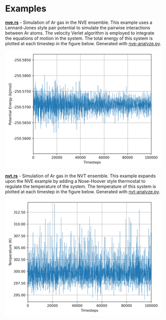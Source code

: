 # Examples

[__nve.rs__](./nve.rs) - Simulation of Ar gas in the NVE ensemble. This example uses a Lennard-Jones style pair potential to simulate the pairwise interactions between Ar atoms. The velocity Verlet algorithm is employed to integrate the equations of motion in the system. The total energy of this system is plotted at each timestep in the figure below. Generated with [nve-analyze.py](../scripts/nve-analyze.py).
<p align="center"><img src="../assets/nve.png"></p>

[__nvt.rs__](./nvt.rs) - Simulation of Ar gas in the NVT ensemble. This example expands upon the NVE example by adding a Nose-Hoover style thermostat to regulate the temperature of the system. The temperature of this system is plotted at each timestep in the figure below. Generated with [nvt-analyze.py](../scripts/nvt-analyze.py).
<p align="center"><img src="../assets/nvt.png"></p>

